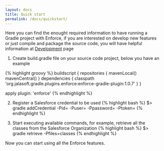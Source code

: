 ```yaml
---
layout: docs
title: Quick start
permalink: /docs/quickstart/
---
```


Here you can find the enought required information to have running a Gradle project with Enforce, if you are interested on develop new features or just compile and package the source code, you will have helpful information at [Development](/docs/development) page

1. Create build.gradle file on your source code project, below you have an example

{% highlight groovy %}
   buildscript {
       repositories {
           mavenLocal()
           mavenCentral()
       }
       dependencies {
           classpath 'org.jalasoft.gradle.plugins.enforce:enforce-gradle-plugin:1.0.7'
       }
   }

   apply plugin: 'enforce'
{% endhighlight %}

2. Register a Salesforce credential to be used
{% highlight bash %}
   $> gradle addCredential -Pid=<identifier> -Puser=<USER NAME> -Ppassword=<PASSWORD> -Ptoken=<SECURITY TOKEN>
{% endhighlight %}

3. Start executing available commands, for example, retrieve all the classes from the Salesforce Organization
{% highlight bash %}
   $> gradle retrieve -Pfiles=classes
{% endhighlight %}

Now you can start using all the Enforce features.